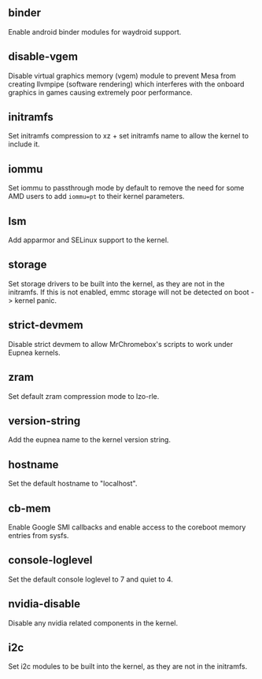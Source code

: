## binder

Enable android binder modules for waydroid support.

## disable-vgem

Disable virtual graphics memory (vgem) module to prevent Mesa from creating llvmpipe (software rendering) which
interferes with the onboard graphics in games causing extremely poor performance.

## initramfs

Set initramfs compression to xz + set initramfs name to allow the kernel to include it.

## iommu

Set iommu to passthrough mode by default to remove the need for some AMD users to add `iommu=pt` to their kernel
parameters.

## lsm

Add apparmor and SELinux support to the kernel.

## storage

Set storage drivers to be built into the kernel, as they are not in the initramfs.
If this is not enabled, emmc storage will not be detected on boot -> kernel panic.

## strict-devmem

Disable strict devmem to allow MrChromebox's scripts to work under Eupnea kernels.

## zram

Set default zram compression mode to lzo-rle.

## version-string

Add the eupnea name to the kernel version string.

## hostname

Set the default hostname to "localhost".

## cb-mem

Enable Google SMI callbacks and enable access to the coreboot memory entries from sysfs.

## console-loglevel

Set the default console loglevel to 7 and quiet to 4.

## nvidia-disable

Disable any nvidia related components in the kernel.

## i2c

Set i2c modules to be built into the kernel, as they are not in the initramfs.